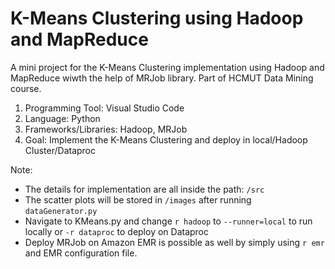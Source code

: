 # K-Means Clustering using Hadoop and MapReduce

A mini project for the K-Means Clustering implementation using Hadoop and MapReduce wiwth the help of MRJob library.
Part of HCMUT Data Mining course.

1. Programming Tool: Visual Studio Code
2. Language: Python
3. Frameworks/Libraries: Hadoop, MRJob
4. Goal: Implement the K-Means Clustering and deploy in local/Hadoop Cluster/Dataproc

Note:
* The details for implementation are all inside the path: `/src`
* The scatter plots will be stored in `/images` after running `dataGenerator.py`
* Navigate to KMeans.py and change `r hadoop` to `--runner=local` to run locally or `-r dataproc` to deploy on Dataproc
* Deploy MRJob on Amazon EMR is possible as well by simply using `r emr` and EMR configuration file.
